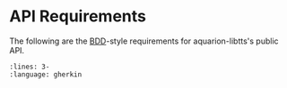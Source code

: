 # API Requirements

The following are the
[BDD](https://en.wikipedia.org/wiki/Behavior-driven_development)-style requirements for
aquarion-libtts's public API.

```{literalinclude} ../../../tests/acceptance/features/api.feature
:lines: 3-
:language: gherkin
```
